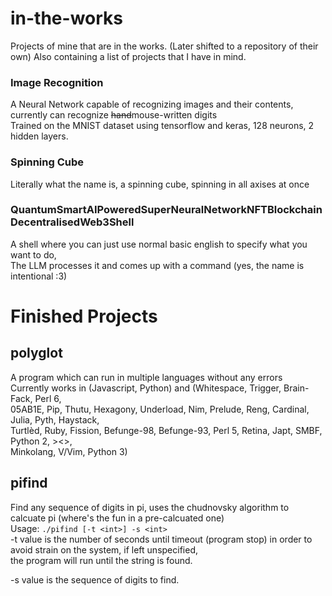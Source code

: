 # in-the-works
Projects of mine that are in the works. (Later shifted to a repository of their own) 
Also containing a list of projects that I have in mind.

### Image Recognition
  A Neural Network capable of recognizing images and their contents, currently can recognize ~~hand~~mouse-written digits  
  Trained on the MNIST dataset using tensorflow and keras, 128 neurons, 2 hidden layers.

### Spinning Cube
  Literally what the name is, a spinning cube, spinning in all axises at once  

### QuantumSmartAIPoweredSuperNeuralNetworkNFTBlockchainDecentralisedWeb3Shell  
  A shell where you can just use normal basic english to specify what you want to do,  
  The LLM processes it and comes up with a command (yes, the name is intentional :3)  


# Finished Projects

## polyglot  
  A program which can run in multiple languages without any errors  
  Currently works in (Javascript, Python) and (Whitespace, Trigger, Brain-Fack, Perl 6,  
  05AB1E, Pip, Thutu, Hexagony, Underload, Nim, Prelude, Reng, Cardinal, Julia, Pyth, Haystack,  
  Turtlèd, Ruby, Fission, Befunge-98, Befunge-93, Perl 5, Retina, Japt, SMBF, Python 2, ><>,  
  Minkolang, V/Vim, Python 3)

## pifind  
  Find any sequence of digits in pi, uses the chudnovsky algorithm to calcuate pi (where's the fun in a pre-calcuated one)  
  Usage: `./pifind [-t <int>] -s <int>`  
  -t value is the number of seconds until timeout (program stop) in order to avoid strain on the system, if left unspecified,  
  the program will run until the string is found.  

  -s value is the sequence of digits to find.

  
